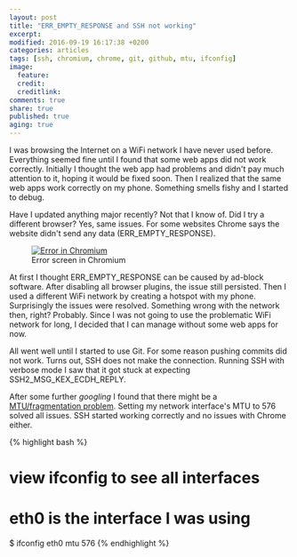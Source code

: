 ```yaml
---
layout: post
title: "ERR_EMPTY_RESPONSE and SSH not working"
excerpt:
modified: 2016-09-19 16:17:38 +0200
categories: articles
tags: [ssh, chromium, chrome, git, github, mtu, ifconfig]
image:
  feature:
  credit:
  creditlink:
comments: true
share: true
published: true
aging: true
---
```


I was browsing the Internet on a WiFi network I have never used before. Everything seemed fine until I found that some web apps did not work correctly. Initially I thought the web app had problems and didn't pay much attention to it, hoping it would be fixed soon. Then I realized that the same web apps work correctly on my phone. Something smells fishy and I started to debug.

Have I updated anything major recently? Not that I know of. Did I try a different browser? Yes, same issues. For some websites Chrome says the website didn't send any data (ERR_EMPTY_RESPONSE).

<figure>
	<a href="{{ site.url}}/images/2016-09-19-err-empty-response-and-ssh-not-working/error.png" class="image-popup"><img src="{{ site.url}}/images/2016-09-19-err-empty-response-and-ssh-not-working/error.png" alt="Error in Chromium"></a>
	<figcaption>Error screen in Chromium</figcaption>
</figure>

At first I thought ERR_EMPTY_RESPONSE can be caused by ad-block software. After disabling all browser plugins, the issue still persisted. Then I used a different WiFi network by creating a hotspot with my phone. Surprisingly the issues were resolved. Something wrong with the network then, right? Probably. Since I was not going to use the problematic WiFi network for long, I decided that I can manage without some web apps for now.

All went well until I started to use Git. For some reason pushing commits did not work. Turns out, SSH does not make the connection. Running SSH with verbose mode I saw that it got stuck at expecting SSH2_MSG_KEX_ECDH_REPLY.

After some further *googling* I found that there might be a [MTU/fragmentation problem](http://www.snailbook.com/faq/mtu-mismatch.auto.html). Setting my network interface's MTU to 576 solved all issues. SSH started working correctly and no issues with Chrome either.

{% highlight bash %}
# view ifconfig to see all interfaces
# eth0 is the interface I was using
$ ifconfig eth0 mtu 576
{% endhighlight %}
